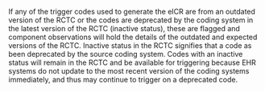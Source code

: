 If any of the trigger codes used to generate the eICR are from an outdated version of the RCTC or the codes are deprecated by the coding system in the latest version of the RCTC (inactive status), these are flagged and component observations will hold the details of the outdated and expected versions of the RCTC. Inactive status in the RCTC signifies that a code as been deprecated by the source coding system. Codes with an inactive status will remain in the RCTC and be available for triggering because EHR systems do not update to the most recent version of the coding systems immediately, and thus may continue to trigger on a deprecated code.